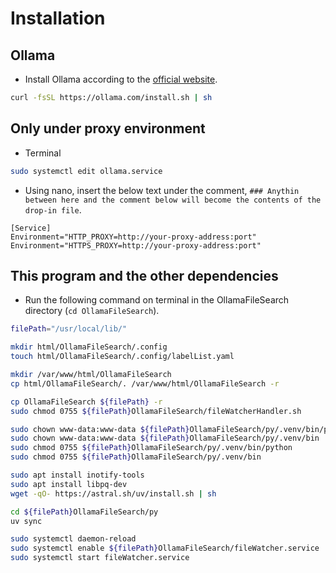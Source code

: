 # Installation

## Ollama
* Install Ollama according to the [official website](https://ollama.com/download/linux).
```bash
curl -fsSL https://ollama.com/install.sh | sh
```

## Only under proxy environment
* Terminal
```bash
sudo systemctl edit ollama.service
```
* Using nano, insert the below text under the comment, `### Anythin between here and the comment below will become the contents of the drop-in file`.
```
[Service]
Environment="HTTP_PROXY=http://your-proxy-address:port"
Environment="HTTPS_PROXY=http://your-proxy-address:port"
```

## This program and the other dependencies

* Run the following command on terminal in the OllamaFileSearch directory (`cd OllamaFileSearch`).
```bash
filePath="/usr/local/lib/"

mkdir html/OllamaFileSearch/.config
touch html/OllamaFileSearch/.config/labelList.yaml

mkdir /var/www/html/OllamaFileSearch
cp html/OllamaFileSearch/. /var/www/html/OllamaFileSearch -r 

cp OllamaFileSearch ${filePath} -r
sudo chmod 0755 ${filePath}OllamaFileSearch/fileWatcherHandler.sh

sudo chown www-data:www-data ${filePath}OllamaFileSearch/py/.venv/bin/python
sudo chown www-data:www-data ${filePath}OllamaFileSearch/py/.venv/bin
sudo chmod 0755 ${filePath}OllamaFileSearch/py/.venv/bin/python
sudo chmod 0755 ${filePath}OllamaFileSearch/py/.venv/bin

sudo apt install inotify-tools
sudo apt install libpq-dev
wget -qO- https://astral.sh/uv/install.sh | sh

cd ${filePath}OllamaFileSearch/py
uv sync

sudo systemctl daemon-reload
sudo systemctl enable ${filePath}OllamaFileSearch/fileWatcher.service
sudo systemctl start fileWatcher.service

```

